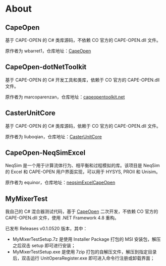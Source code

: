 # About

## CapeOpen

基于 CAPE-OPEN 的 C# 类库源码，不依赖 CO 官方的 CAPE-OPEN.dll 文件。

原作者为 wbarret1，仓库地址：[CapeOpen](https://github.com/wbarret1/CapeOpen)

## CapeOpen-dotNetToolkit

基于 CAPE-OPEN 的 C# 开发工具和类库，依赖于 CO 官方的 CAPE-OPEN.dll 文件。

原作者为 marcoparenzan，仓库地址：[capeopentoolkit.net](https://github.com/marcoparenzan/capeopentoolkit.net)

## CasterUnitCore

基于 CAPE-OPEN 的 C# 类库源码，依赖于 CO 官方的 CAPE-OPEN.dll 文件。

原作者为 liuboqian，仓库地址：[CasterUnitCore](https://github.com/liuboqian/CasterUnitCore)

## CapeOpen-NeqSimExcel

NeqSim 是一个用于计算流体行为、相平衡和过程模拟的库。该项目是 NeqSim 的 Excel 和 CAPE-OPEN 用户界面实现，可以用于 HYSYS, PROII 和 Unisim。

原作者为 equinor，仓库地址：[neqsimExcelCapeOpen](https://github.com/equinor/neqsimExcelCapeOpen)

## MyMixerTest

我自己的 C# 混合器测试代码，基于 [CapeOpen](https://github.com/wbarret1/CapeOpen) 二次开发，不依赖 CO 官方的 CAPE-OPEN.dll 文件，使用 .NET Framework 4.8 重构。

已发布 Releases v0.1.0520 版本，其中：

* MyMixerTestSetup.7z 是使用 Installer Package 打包的 MSI 安装包，解压之后双击 setup 即可进行安装；
* MyMixerTestSetup.exe 是使用 7zip 打包的自解压文件，解压到指定目录后，双击运行 UnitOperaRegister.exe 即可进入命令行注册或卸载界面；
